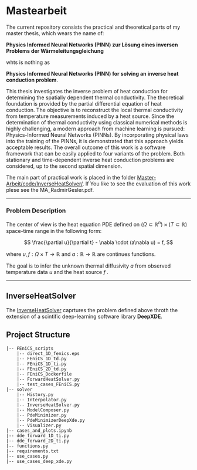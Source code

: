 # Mastearbeit

The current repository consists the practical and theoretical parts of my master thesis, which wears the name of:

**Physics Informed Neural Networks (PINN) zur Lösung eines inversen Problems der
Wärmeleitungsgleichung** 

whts is nothing as

**Physics Informed Neural Networks (PINN) for solving an inverse heat conduction problem**.

This thesis investigates the inverse problem of heat conduction for determining the spatially 
dependent thermal conductivity. The theoretical foundation is provided by the partial differential 
equation of heat conduction. The objective is to reconstruct the local thermal conductivity from 
temperature measurements induced by a heat source. Since the determination of thermal conductivity 
using classical numerical methods is highly challenging, a modern approach from machine learning is 
pursued: Physics-Informed Neural Networks (PINNs). By incorporating physical laws into the training 
of the PINNs, it is demonstrated that this approach yields acceptable results. The overall outcome 
of this work is a software framework that can be easily applied to four variants of the problem. 
Both stationary and time-dependent inverse heat conduction problems are considered, up to the second 
spatial dimension.

The main part of practical work is placed in the folder 
[Master-Arbeit/code/InverseHeatSolver/](https://github.com/RadmirG/Master-Arbeit/tree/master/code/InverseHeatSolver). 
If You like to see the evaluation of this work plese see the MA_RadmirGesler.pdf.

---

### Problem Description

The center of view is the heat equation PDE defined on $`(\Omega \subset \mathbb{R}^n) \times (T \subset \mathbb{R})`$ 
space-time range in the following form:

$$ \frac{\partial u}{\partial t} - \nabla \cdot (a\nabla u) = f, $$

where $`u, f : \Omega \times T \rightarrow \mathbb{R}`$ and $`a:\mathbb{R} \rightarrow \mathbb{R}`$ are continues functions.

The goal is to infer the unknown thermal diffusivity $`a`$ from observed temperature data $`u`$ and the heat source $`f`$ .

---

## InverseHeatSolver

The [InverseHeatSolver](https://github.com/RadmirG/Master-Arbeit/tree/master/code/InverseHeatSolver/solver) 
caprtures the problem defined above throth the extension of a scintific deep-learning software library **DeepXDE**.

## Project Structure

```text
|-- FEniCS_scripts
    |-- direct_1D_fenics.eps
    |-- FEniCS_1D_td.py
    |-- FEniCS_1D_ti.py
    |-- FEniCS_2D_td.py
    |-- FEniCS_Dockerfile
    |-- ForwardHeatSolver.py
    |-- test_cases_FEniCS.py
|-- solver
    |-- History.py
    |-- Interpolator.py
    |-- InverseHeatSolver.py
    |-- ModelComposer.py
    |-- PdeMinimizer.py
    |-- PdeMinimizerDeepXde.py
    |-- Visualizer.py
|-- cases_and_plots.ipynb
|-- dde_forward_1D_ti.py
|-- dde_forward_2D_ti.py
|-- functions.py
|-- requirements.txt
|-- use_cases.py
|-- use_cases_deep_xde.py
